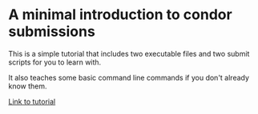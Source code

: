 # A minimal introduction to condor submissions

This is a simple tutorial that includes two executable files and two submit scripts for you to learn with.

It also teaches some basic command line commands if you don't already know them.

[Link to tutorial](https://github.com/abalter/minimal-condor-intro/blob/master/minimal-condor-intro.md)
